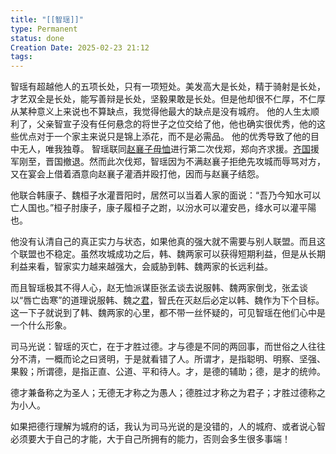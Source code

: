 ```yaml
---
title: "[[智瑶]]"
type: Permanent
status: done
Creation Date: 2025-02-23 21:12
tags: 
---
```

智瑶有超越他人的五项长处，只有一项短处。美发高大是长处，精于骑射是长处，才艺双全是长处，能写善辩是长处，坚毅果敢是长处。但是他却很不仁厚，不仁厚从某种意义上来说也不算缺点，我觉得他最大的缺点是没有城府。
他的人生太顺利了，父亲智宣子没有任何悬念的将世子之位交给了他，他也确实很优秀，他的这些优点对于一个家主来说只是锦上添花，而不是必需品。
他的优秀导致了他的目中无人，唯我独尊。
智瑶联同[赵襄子毋恤](https://zh.wikipedia.org/wiki/%E8%B6%99%E8%A5%84%E5%AD%90 "赵襄子")进行第二次伐郑，郑向齐求援。[齐国](https://zh.wikipedia.org/wiki/%E9%BD%8A%E5%9C%8B "齐国")援军刚至，晋国撤退。然而此次伐郑，智瑶因为不满赵襄子拒绝先攻城而辱骂对方，又在宴会上借着酒意向赵襄子灌酒并殴打他，因而与赵襄子结怨。

他联合韩康子、魏桓子水灌晋阳时，居然可以当着人家的面说：“吾乃今知水可以亡人国也。”桓子肘康子，康子履桓子之跗，以汾水可以灌安邑，绛水可以灌平陽也。

他没有认清自己的真正实力与状态，如果他真的强大就不需要与别人联盟。而且这个联盟也不稳定。虽然攻城成功之后，韩、魏两家可以获得短期利益，但是从长期利益来看，智家实力越来越强大，会威胁到韩、魏两家的长远利益。

而且智瑶极其不得人心，赵无恤派谋臣张孟谈去说服韩、魏两家倒戈，张孟谈以“唇亡齿寒”的道理说服韩、魏之[君](https://zh.wikipedia.org/wiki/%E5%90%9B "君")，智氏在灭赵后必定以韩、魏作为下个目标。这一下子就说到了韩、魏两家的心里，都不带一丝怀疑的，可见智瑶在他们心中是一个什么形象。

司马光说：智瑶的灭亡，在于才胜过德。才与德是不同的两回事，而世俗之人往往分不清，一概而论之曰贤明，于是就看错了人。所谓才，是指聪明、明察、坚强、果毅；所谓德，是指正直、公道、平和待人。才，是德的辅助；德，是才的统帅。

德才兼备称之为圣人；无德无才称之为愚人；德胜过才称之为君子；才胜过德称之为小人。

如果把德行理解为城府的话，我认为司马光说的是没错的，人的城府、或者说心智必须要大于自己的才能，大于自己所拥有的能力，否则会多生很多事端！